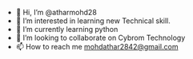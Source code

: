 - 👋 Hi, I’m @atharmohd28
- 👀 I’m interested in learning new Technical skill.
- 🌱 I’m currently learning python 
- 💞️ I’m looking to collaborate on Cybrom Technology
- 📫 How to reach me mohdathar2842@gmail.com

<!---
atharmohd28/atharmohd28 is a ✨ special ✨ repository because its `README.md` (this file) appears on your GitHub profile.
You can click the Preview link to take a look at your changes.
--->
